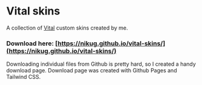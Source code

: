 # Vital skins

A collection of [Vital](https://vital.audio/) custom skins created by me.

### Download here: [https://nikug.github.io/vital-skins/](https://nikug.github.io/vital-skins/)

Downloading individual files from Github is pretty hard, so I created a handy download page. Download page was created with Github Pages and Tailwind CSS.
